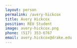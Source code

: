 ```yaml
---
layout: person
permalink: /avery-hickcox
title: Avery Hickcox
position: REU Student
image: avery-hickcox.png
phone: (517) 353-6767 
email: avery.hickcox@drake.edu
---
```

